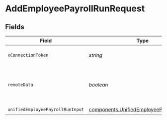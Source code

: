 # AddEmployeePayrollRunRequest


## Fields

| Field                                                                                                  | Type                                                                                                   | Required                                                                                               | Description                                                                                            |
| ------------------------------------------------------------------------------------------------------ | ------------------------------------------------------------------------------------------------------ | ------------------------------------------------------------------------------------------------------ | ------------------------------------------------------------------------------------------------------ |
| `xConnectionToken`                                                                                     | *string*                                                                                               | :heavy_check_mark:                                                                                     | The connection token                                                                                   |
| `remoteData`                                                                                           | *boolean*                                                                                              | :heavy_minus_sign:                                                                                     | Set to true to include data from the original Hris software.                                           |
| `unifiedEmployeePayrollRunInput`                                                                       | [components.UnifiedEmployeePayrollRunInput](../../models/components/unifiedemployeepayrollruninput.md) | :heavy_check_mark:                                                                                     | N/A                                                                                                    |